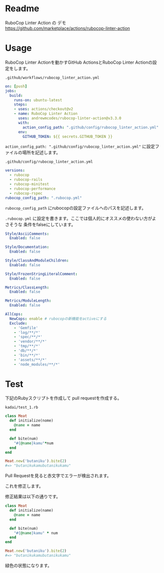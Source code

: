 # Readme
RuboCop Linter Action の デモ
https://github.com/marketplace/actions/rubocop-linter-action

# Usage
RuboCop Linter Actionを動かすGitHub ActionsとRuboCop Linter Actionの設定をします。

`.github/workflows/rubocop_linter_action.yml`

```.github/workflows/rubocop_linter_action.yml
on: [push]
jobs:
  build:
    runs-on: ubuntu-latest
    steps:
    - uses: actions/checkout@v2
    - name: RuboCop Linter Action
      uses: andrewmcodes/rubocop-linter-action@v3.3.0
      with:
        action_config_path: ".github/config/rubocop_linter_action.yml" # Note: this is the default location
      env:
        GITHUB_TOKEN: ${{ secrets.GITHUB_TOKEN }}
```

`action_config_path: ".github/config/rubocop_linter_action.yml"` に設定ファイルの場所を記述します。

`.github/config/rubocop_linter_action.yml`

```.github/config/rubocop_linter_action.yml
versions:
  - rubocop
  - rubocop-rails
  - rubocop-minitest
  - rubocop-performance
  - rubocop-rspec
rubocop_config_path: ".rubocop.yml"
```

`rubocop_config_path` にrubocopの設定ファイルへのパスを記述します。


`.rubocop.yml` に設定を書きます。ここでは個人的にオススメの使わない方がよさそうな 条件をfalseにしています。

```.rubocop.yml
Style/AsciiComments:
  Enabled: false

Style/Documentation:
  Enabled: false

Style/ClassAndModuleChildren:
  Enabled: false

Style/FrozenStringLiteralComment:
  Enabled: false

Metrics/ClassLength:
  Enabled: false

Metrics/ModuleLength:
  Enabled: false

AllCops:
  NewCops: enable # rubocopの新機能をactiveにする
  Exclude:
    - 'Gemfile'
    - 'log/**/*'
    - 'spec/**/*'
    - 'vendor/**/*'
    - 'tmp/**/*'
    - 'db/**/*'
    - 'bin/**/*'
    - 'assets/**/*'
    - 'node_modules/**/*'
```

# Test

下記のRubyスクリプトを作成して pull requestを作成する。

`kadai/test_1.rb`

```kadai/test_1.rb
class Meat
  def initialize(nome)
    @name = name
  end

  def bite(num)
    "#{@name}kamu"*num
  end
end

Meat.new('butaniku').bite(2)
#=> "butanikukamubutanikukamu"
```

Pull Requestを見ると赤文字でエラーが検出されます。

これを修正します。

修正結果は以下の通りです。

```kadai/test_1.rb
class Meat
  def initialize(name)
    @name = name
  end

  def bite(num)
    "#{@name}kamu" * num
  end
end

Meat.new('butaniku').bite(2)
#=> "butanikukamubutanikukamu"
```

緑色の状態になります。

